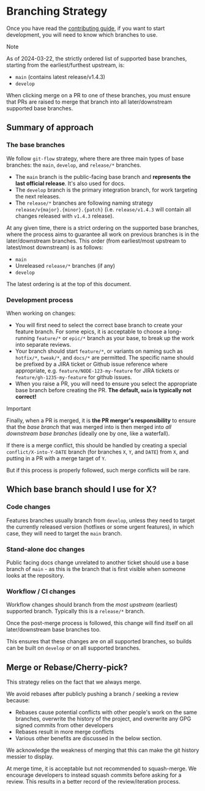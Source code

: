 # Branching Strategy

Once you have read the [contributing guide](CONTRIBUTING.md), if you want to start development, you will need to know which branches to use.

> [!NOTE]
>
> As of 2024-03-22, the strictly ordered list of supported base branches, starting from the earliest/furthest upstream, is:
>
> * `main` (contains latest release/v1.4.3)
> * `develop`
>
> When clicking merge on a PR to one of these branches, you must ensure that PRs are raised to merge that branch into all later/downstream supported base branches.


## Summary of approach

### The base branches

We follow `git-flow` strategy, where there are three main types of base branches: the `main`, `develop`, and `release/*` branches.

* The `main` branch is the public-facing base branch and **represents the last official release**. It's also used for docs.
* The `develop` branch is the primary integration branch, for work targeting the next releases.
* The `release/*` branches are following naming strategy `release/v{major}.{minor}.{patch}` (i.e. `release/v1.4.3` will contain all changes released with `v1.4.3` release). 

At any given time, there is a strict ordering on the supported base branches, where the process aims to guarantee all work on previous branches is in the later/downstream branches. This order (from earliest/most upstream to latest/most downstream) is as follows:

* `main`
* Unreleased `release/*` branches (if any)
* `develop`

The latest ordering is at the top of this document.

### Development process

When working on changes:
* You will first need to select the correct base branch to create your feature branch. For some epics, it is acceptable to choose a long-running `feature/*` or `epic/*` branch as your base, to break up the work into separate reviews.
* Your branch should start `feature/*`, or variants on naming such as `hotfix/*`, `tweak/*`, and `docs/*` are permitted. The specific name should be prefixed by a JIRA ticket or Github issue reference where appropriate, e.g. `feature/NODE-123-my-feature` for JIRA tickets or `feature/gh-1235-my-feature` for github issues.
* When you raise a PR, you will need to ensure you select the appropriate base branch before creating the PR. **The default, `main` is typically not correct!**

> [!IMPORTANT]
>
> Finally, when a PR is merged, it is **the PR merger's responsibility** to ensure that the _base branch_ that was merged into is then merged into _all downstream base branches_ (ideally one by one, like a waterfall).
>
> If there is a merge conflict, this should be handled by creating a special `conflict/X-into-Y-DATE` branch (for branches `X`, `Y`, and `DATE`) from `X`, and putting in a PR with a merge target of `Y`.
>
> But if this process is properly followed, such merge conflicts will be rare.

## Which base branch should I use for X?

### Code changes

Features branches usually branch from `develop`, unless they need to target the currently released version (hotfixes or some urgent features), in which case, they will need to target the `main` branch.

### Stand-alone doc changes

Public facing docs change unrelated to another ticket should use a base branch of `main` - as this is the branch that is first visible when someone looks at the repository.

### Workflow / CI changes

Workflow changes should branch from the _most upstream_ (earliest) supported branch. Typically this is a `release/*` branch.

Once the post-merge process is followed, this change will find itself on all later/downstream base branches too.

This ensures that these changes are on all supported branches, so builds can be built on `develop` or on all supported branches.

## Merge or Rebase/Cherry-pick?

This strategy relies on the fact that we always merge.

We avoid rebases after publicly pushing a branch / seeking a review because:

* Rebases cause potential conflicts with other people's work on the same branches, overwrite the history of the project, and overwrite any GPG signed commits from other developers
* Rebases result in more merge conflicts
* Various other benefits are discussed in the below section.

We acknowledge the weakness of merging that this can make the git history messier to display.

At merge time, it is acceptable but not recommended to squash-merge. We encourage developers to instead squash commits before asking for a review. This results in a better record of the review/iteration process.
